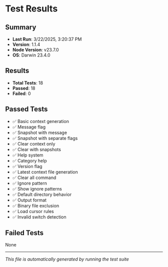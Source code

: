 # Test Results

## Summary
- **Last Run**: 3/22/2025, 3:20:37 PM
- **Version**: 1.1.4
- **Node Version**: v23.7.0
- **OS**: Darwin 23.4.0

## Results
- **Total Tests**: 18
- **Passed**: 18
- **Failed**: 0

## Passed Tests
- ✅ Basic context generation
- ✅ Message flag
- ✅ Snapshot with message
- ✅ Snapshot with separate flags
- ✅ Clear context only
- ✅ Clear with snapshots
- ✅ Help system
- ✅ Category help
- ✅ Version flag
- ✅ Latest context file generation
- ✅ Clear all command
- ✅ Ignore pattern
- ✅ Show ignore patterns
- ✅ Default directory behavior
- ✅ Output format
- ✅ Binary file exclusion
- ✅ Load cursor rules
- ✅ Invalid switch detection

## Failed Tests
None

---
*This file is automatically generated by running the test suite* 